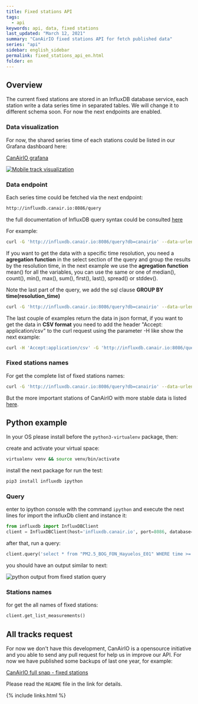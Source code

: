 ```yaml
---
title: Fixed stations API
tags:
  - api
keywords: api, data, fixed stations
last_updated: "March 12, 2021"
summary: "CanAirIO fixed stations API for fetch published data"
series: "api"
sidebar: english_sidebar
permalink: fixed_stations_api_en.html
folder: en
---
```



## Overview

The current fixed stations are stored in an InfluxDB database service, each station write a data series time in separated tables. We will change it to different schema soon. For now the next endpoints are enabled.

### Data visualization

For now, the shared series time of each stations could be listed in our Grafana dashboard here:

[CanAirIO grafana](http://influxdb.canair.io:8000)

[![Mobile track visualization](/docs/images/grafana_sample.jpg)](http://influxdb.canair.io:8000)

### Data endpoint

Each series time could be fetched via the next endpoint:

```html
http://influxdb.canair.io:8086/query
```

the full documentation of InfluxDB query syntax could be consulted [here](https://docs.influxdata.com/influxdb/v1.8/tools/api/)

For example:

```bash
curl -G 'http://influxdb.canair.io:8086/query?db=canairio' --data-urlencode 'q=select * from "PM25_Berlin_CanAirIO_v2" WHERE time >= now() - 12h' > PM25_Berlin_CanAirIO_v2.json
```

If you want to get the data with a specific time resolution, you need a **agregation function** in the select section of the query and group the results by the resolution time, in the next example we use the **agregation function** mean() for all the variables, you can use the same or one of median(), count(), min(), max(), sum(), first(), last(), spread() or stddev().

Note the last part of the query, we add the sql clause **GROUP BY time(resolution_time)**

```bash
curl -G 'http://influxdb.canair.io:8086/query?db=canairio' --data-urlencode 'q=select mean(*) from "PM25_Berlin_CanAirIO_v2" WHERE time >= now() - 12h GROUP BY time(1m)' > PM25_Berlin_CanAirIO_v2.json
```

The last couple of examples return the data in json format, if you want to get the data in **CSV format** you need to add the header "Accept: application/csv" to the curl request using the parameter -H like show the next example:

```bash
curl -H 'Accept:application/csv' -G 'http://influxdb.canair.io:8086/query?db=canairio' --data-urlencode 'q=select mean(*) from "PM25_Berlin_CanAirIO_v2" WHERE time >= now() - 12h GROUP BY time(1m) FILL(none)' > PM25_Berlin_CanAirIO_v2.csv
```


### Fixed stations names

For get the complete list of fixed stations names:

```bash
curl -G 'http://influxdb.canair.io:8086/query?db=canairio' --data-urlencode 'q=show measurements'
```

But the more important stations of CanAirIO with more stable data is listed [here](https://github.com/daquina-io/VizCalidadAire/blob/canairio/canairio_sensors_mod.csv).

## Python example

In your OS please install before the `python3-virtualenv` package, then:

create and activate your virtual space:

```bash
virtualenv venv && source venv/bin/activate
```

install the next package for run the test:

```bash
pip3 install influxdb ipython
```

### Query

enter to ipython console with the command `ipython` and execute the next lines for import the influxDb client and instance it:

```python
from influxdb import InfluxDBClient
client = InfluxDBClient(host='influxdb.canair.io', port=8086, database='canairio')
```

after that, run a query:

```python
client.query('select * from "PM2.5_BOG_FON_Hayuelos_E01" WHERE time >= now() - 10m')
```

you should have an output similar to next:

![python output from fixed station query](/docs/images/api_python_fixed_sample.jpg)

### Stations names

for get the all names of fixed stations:

```python
client.get_list_measurements()
```

## All tracks request

For now we don't have this development, CanAirIO is a opensource initiative and you able to send any pull request for help us in improve our API. For now we have published some backups of last one year, for example:

[CanAirIO full snap - fixed stations](http://influxdb.canair.io:8080/data/)

Please read the `README` file in the link for details.


{% include links.html %}

